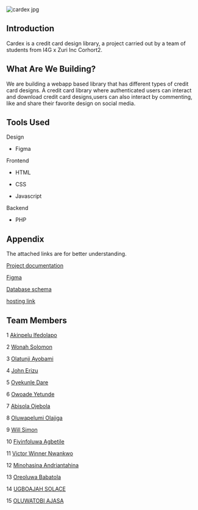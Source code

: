 ![cardex jpg](https://user-images.githubusercontent.com/109958285/206217528-e5137d65-1120-41b2-9b61-432d5a19f49b.jpeg)

## Introduction

Cardex is a credit card design library, a project carried
out by a team of students from I4G x Zuri Inc Corhort2.

## What Are We Building?

We are building a webapp based library that has different types of credit card
designs.
A credit card library where authenticated users can interact and download credit card designs,users can also interact by commenting,
like and share their favorite design on social media.

## Tools Used

Design

- Figma

Frontend

- HTML

- CSS

- Javascript

Backend

- PHP

## Appendix

The attached links are for better understanding.

[Project documentation](https://docs.google.com/document/d/1C49TpRLUwrwKEld5i5nsuVUC1defa0V-poB04tOSnqE/edit)

[Figma](https://www.figma.com/file/do7Ne8ggW8jVmIVHpbhwK5/DESIGN-SKETCH?node-id=81%3A34&t=Hxm7DbuKTa6yATo8-1)

[Database schema](https://www.figma.com/file/azGyCYE2udRMgLFG0PX5UO/Cardex-Mood-Board)

[hosting link](https://zuriteamgiraffew2-project.000webhostapp.com/)

## Team Members

1 [Akinpelu Ifedolapo](https://github.com/Ifedolap)

2 [Wonah Solomon](https://github.com/macrokins)

3 [Olatunji Ayobami](https://github.com/haywhyvilla)

4 [John Erizu](https://github.com/ghandiii)

5 [Oyekunle Dare](https://github.com/OyekunleDare)

6 [Owoade Yetunde](https://github.com/Y-ade)

7 [Abisola Ojebola](https://github.com/nigelito-a)

8 [Oluwapelumi Olajiga ](https://github.com/OluwapelumiOlajiga)

9 [Will Simon ](https://github.com/Shimnom1)

10 [ Fiyinfoluwa Agbetile](https://github.com/Agbetilefiyin)

11 [Victor Winner Nwankwo](https://github.com/victor-winner)

12 [Minohasina Andriantahina](https://github.com/Minohasina)

13 [Oreoluwa Babatola](https://github.com/Oreoluwa-B)

14 [UGBOAJAH SOLACE](https://github.com/USolace)

15 [OLUWATOBI AJASA](https://github.com/oluwatobi-Ajasa)
